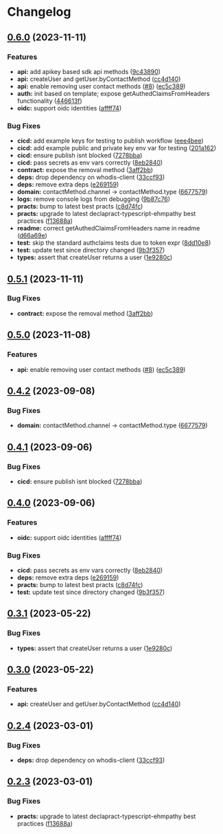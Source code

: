 # Changelog

## [0.6.0](https://github.com/whodisio/whodis-sdk/compare/v0.5.1...v0.6.0) (2023-11-11)


### Features

* **api:** add apikey based sdk api methods ([9c43890](https://github.com/whodisio/whodis-sdk/commit/9c43890d37229d36b935abfeeae84ef3d3d9c27e))
* **api:** createUser and getUser.byContactMethod ([cc4d140](https://github.com/whodisio/whodis-sdk/commit/cc4d1406d51dfe5d6aec08c4cec09c4836cb55f5))
* **api:** enable removing user contact methods ([#8](https://github.com/whodisio/whodis-sdk/issues/8)) ([ec5c389](https://github.com/whodisio/whodis-sdk/commit/ec5c389f7586e9fe355fb3d7c661f2d0f2a6f1b5))
* **auth:** init based on template; expose getAuthedClaimsFromHeaders functionality ([446613f](https://github.com/whodisio/whodis-sdk/commit/446613f4c916b98b410f219629beee9ebd02f2b3))
* **oidc:** support oidc identities ([affff74](https://github.com/whodisio/whodis-sdk/commit/affff741e64a2eb2cf52b25eef21afe0aa8474e8))


### Bug Fixes

* **cicd:** add example keys for testing to publish workflow ([eee4bee](https://github.com/whodisio/whodis-sdk/commit/eee4bee491e70767fffe832d2336453cd24fd427))
* **cicd:** add example public and private key env var for testing ([201a162](https://github.com/whodisio/whodis-sdk/commit/201a1620cedd70c0aa04d836ebcfc6116aa1501e))
* **cicd:** ensure publish isnt blocked ([7278bba](https://github.com/whodisio/whodis-sdk/commit/7278bba961e32ec30f6fa5109b17dde9fafa008d))
* **cicd:** pass secrets as env vars correctly ([8eb2840](https://github.com/whodisio/whodis-sdk/commit/8eb2840038f6a93f7cf299a7544329f19a91de5b))
* **contract:** expose the removal method ([3aff2bb](https://github.com/whodisio/whodis-sdk/commit/3aff2bbff1bdea6050e8074ff2db5f7d97db07a6))
* **deps:** drop dependency on whodis-client ([33ccf93](https://github.com/whodisio/whodis-sdk/commit/33ccf9392a803a4220cba18ade489ada4ad8ad51))
* **deps:** remove extra deps ([e269159](https://github.com/whodisio/whodis-sdk/commit/e269159a4bb34fce2bcdec295ca984d170f49582))
* **domain:** contactMethod.channel -&gt; contactMethod.type ([6677579](https://github.com/whodisio/whodis-sdk/commit/6677579bd5292774b40291d573c1534847598cc3))
* **logs:** remove console logs from debugging ([9b87c76](https://github.com/whodisio/whodis-sdk/commit/9b87c7653b85149526b048d8bf8af7459ffb9bbc))
* **practs:** bump to latest best practs ([c8d74fc](https://github.com/whodisio/whodis-sdk/commit/c8d74fc71e408ba9162b997f64b19ad94f142d33))
* **practs:** upgrade to latest declapract-typescript-ehmpathy best practices ([f13688a](https://github.com/whodisio/whodis-sdk/commit/f13688afa58db4a5dd90ff26d4902e87aa932d0b))
* **readme:** correct getAuthedClaimsFromHeaders name in readme ([d66a69e](https://github.com/whodisio/whodis-sdk/commit/d66a69e9bbdd386826bc94eb965fb362a37a3ad4))
* **test:** skip the standard authclaims tests due to token expr ([8dd10e8](https://github.com/whodisio/whodis-sdk/commit/8dd10e8b72c3305f831f4f05ba4c0bf747f9c495))
* **test:** update test since directory changed ([9b3f357](https://github.com/whodisio/whodis-sdk/commit/9b3f3574f6a5d107e7becbc005d73cec7012b474))
* **types:** assert that createUser returns a user ([1e9280c](https://github.com/whodisio/whodis-sdk/commit/1e9280ce35d884250466c5f3aa47ae31eea2b45a))

## [0.5.1](https://github.com/whodisio/whodis-sdk/compare/v0.5.0...v0.5.1) (2023-11-11)


### Bug Fixes

* **contract:** expose the removal method ([3aff2bb](https://github.com/whodisio/whodis-sdk/commit/3aff2bbff1bdea6050e8074ff2db5f7d97db07a6))

## [0.5.0](https://github.com/whodisio/whodis-sdk/compare/v0.4.2...v0.5.0) (2023-11-08)


### Features

* **api:** enable removing user contact methods ([#8](https://github.com/whodisio/whodis-sdk/issues/8)) ([ec5c389](https://github.com/whodisio/whodis-sdk/commit/ec5c389f7586e9fe355fb3d7c661f2d0f2a6f1b5))

## [0.4.2](https://github.com/whodisio/whodis-sdk/compare/v0.4.1...v0.4.2) (2023-09-08)


### Bug Fixes

* **domain:** contactMethod.channel -&gt; contactMethod.type ([6677579](https://github.com/whodisio/whodis-sdk/commit/6677579bd5292774b40291d573c1534847598cc3))

## [0.4.1](https://github.com/whodisio/whodis-sdk/compare/v0.4.0...v0.4.1) (2023-09-06)


### Bug Fixes

* **cicd:** ensure publish isnt blocked ([7278bba](https://github.com/whodisio/whodis-sdk/commit/7278bba961e32ec30f6fa5109b17dde9fafa008d))

## [0.4.0](https://github.com/whodisio/whodis-sdk/compare/v0.3.1...v0.4.0) (2023-09-06)


### Features

* **oidc:** support oidc identities ([affff74](https://github.com/whodisio/whodis-sdk/commit/affff741e64a2eb2cf52b25eef21afe0aa8474e8))


### Bug Fixes

* **cicd:** pass secrets as env vars correctly ([8eb2840](https://github.com/whodisio/whodis-sdk/commit/8eb2840038f6a93f7cf299a7544329f19a91de5b))
* **deps:** remove extra deps ([e269159](https://github.com/whodisio/whodis-sdk/commit/e269159a4bb34fce2bcdec295ca984d170f49582))
* **practs:** bump to latest best practs ([c8d74fc](https://github.com/whodisio/whodis-sdk/commit/c8d74fc71e408ba9162b997f64b19ad94f142d33))
* **test:** update test since directory changed ([9b3f357](https://github.com/whodisio/whodis-sdk/commit/9b3f3574f6a5d107e7becbc005d73cec7012b474))

## [0.3.1](https://github.com/whodisio/whodis-sdk/compare/v0.3.0...v0.3.1) (2023-05-22)


### Bug Fixes

* **types:** assert that createUser returns a user ([1e9280c](https://github.com/whodisio/whodis-sdk/commit/1e9280ce35d884250466c5f3aa47ae31eea2b45a))

## [0.3.0](https://github.com/whodisio/whodis-sdk/compare/v0.2.4...v0.3.0) (2023-05-22)


### Features

* **api:** createUser and getUser.byContactMethod ([cc4d140](https://github.com/whodisio/whodis-sdk/commit/cc4d1406d51dfe5d6aec08c4cec09c4836cb55f5))

## [0.2.4](https://github.com/whodisio/whodis-sdk/compare/v0.2.3...v0.2.4) (2023-03-01)


### Bug Fixes

* **deps:** drop dependency on whodis-client ([33ccf93](https://github.com/whodisio/whodis-sdk/commit/33ccf9392a803a4220cba18ade489ada4ad8ad51))

## [0.2.3](https://github.com/whodisio/whodis-sdk/compare/v0.2.2...v0.2.3) (2023-03-01)


### Bug Fixes

* **practs:** upgrade to latest declapract-typescript-ehmpathy best practices ([f13688a](https://github.com/whodisio/whodis-sdk/commit/f13688afa58db4a5dd90ff26d4902e87aa932d0b))
